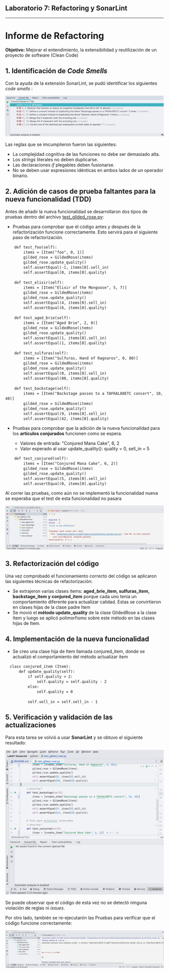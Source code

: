 ## Laboratorio 7: Refactoring y SonarLint
<hr>

# Informe de Refactoring

**Objetivo:** Mejorar el entendimiento, la extensibilidad y reutilización de un proyecto de software (Clean Code)

## 1. Identificación de *Code Smells*

Con la ayuda de la extensión SonarLint, se pudó identificar los siguientes 
*code smells* :

![Code Smells](img/sonarlint_01.png)

Las reglas que se imcumplieron fueron las siguientes:

* La complejidad cognitiva de las funciones no debe ser demasiado alta. 
* Los *strings* literales no deben duplicarse. 
* Las declaraciones *if* plegables deben fusionarse. 
* No se deben usar expresiones idénticas en ambos lados de un operador binario.

## 2. Adición de casos de prueba faltantes para la nueva funcionalidad (TDD)
Antes de añadir la nueva funcionalidad se desarrollaron dos tipos de pruebas
dentro del archivo [test_glided_rose.py](./python/test_gilded_rose.py):
- Pruebas para comprobar que el código antes y después de la refactorización funcione correctamente. Esto servirá para el siguiente paso de refactorización.

```
    def test_foo(self):
        items = [Item("foo", 0, 1)]
        gilded_rose = GildedRose(items)
        gilded_rose.update_quality()
        self.assertEqual(-1, items[0].sell_in)
        self.assertEqual(0, items[0].quality)

    def test_elixir(self):
        items = [Item("Elixir of the Mongoose", 5, 7)]
        gilded_rose = GildedRose(items)
        gilded_rose.update_quality()
        self.assertEqual(4, items[0].sell_in)
        self.assertEqual(6, items[0].quality)
    
    def test_aged_brie(self):
        items = [Item("Aged Brie", 2, 0)]
        gilded_rose = GildedRose(items)
        gilded_rose.update_quality()
        self.assertEqual(1, items[0].sell_in)
        self.assertEqual(1, items[0].quality)

    def test_sulfuras(self):
        items = [Item("Sulfuras, Hand of Ragnaros", 0, 80)]
        gilded_rose = GildedRose(items)
        gilded_rose.update_quality()
        self.assertEqual(0, items[0].sell_in)
        self.assertEqual(80, items[0].quality)

    def test_backstage(self):
        items = [Item("Backstage passes to a TAFKAL80ETC concert", 10, 40)]
        gilded_rose = GildedRose(items)
        gilded_rose.update_quality()
        self.assertEqual(9, items[0].sell_in)
        self.assertEqual(42, items[0].quality)
```

- Pruebas para comprobar que la adición de la nueva funcionalidad para los **artículos conjurados** 
 funcionen como se espera.
 
  - Valores de entrada: "Conjured Mana Cake", 6, 2
  - Valor esperado al usar update_quality(): quality = 0, sell_in = 5 
 
```
    def test_conjured(self):
        items = [Item("Conjured Mana Cake", 6, 2)] 
        gilded_rose = GildedRose(items)
        gilded_rose.update_quality()
        self.assertEqual(5, items[0].sell_in)
        self.assertEqual(0, items[0].quality)
```

Al correr las pruebas, como aún no se implementó la funcionalidad nueva
se esperaba que el test de esta funcionalidad no pasara

![Test](./img/add_test.png)

## 3. Refactorización del código
Una vez comprobadó el funcionamiento correcto del código se aplicaron las siguientes técnicas de refactorización:
* Se extrajeron varias clases items:  **aged_brie_item, sulfuras_item, backstage_item y conjured_item** porque cada uno 
tenia un comportamiento diferente para actualizar calidad. Estas se convirtieron en clases hijas de la clase padre Item
* Se movió el **método update_quality** de la clase GildedRose a la clase Item y luego se aplicó polimorfismo sobre este método 
en las clases hijas de Item.

## 4. Implementación de la nueva funcionalidad
* Se creo una clase hija de Item llamada conjured_item, donde se actualizó el comportamiento
del método actualizar item
 ```
   class conjured_item (Item):
       def update_quality(self):
           if self.quality > 2:
               self.quality = self.quality - 2
           else:
               self.quality = 0
   
           self.sell_in = self.sell_in - 1
 ```
## 5. Verificación y validación de las actualizaciones 
Para esta tarea se volvió a usar **SonarLint** y se obtuvo el siguiente resultado:

![SonarLint](img/sonar_02.png)

Se puede observar que el código de esta vez no se detectó ninguna violación de reglas ni *issues*.

Por otro lado, también se re-ejecutarón las Pruebas para verificar que el código funcione
correctamente:

![Test post refactorización](img/test_02.png)